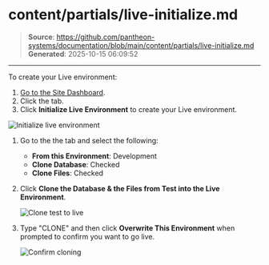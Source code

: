 # content/partials/live-initialize.md

> **Source**: https://github.com/pantheon-systems/documentation/blob/main/content/partials/live-initialize.md
> **Generated**: 2025-10-15 06:09:52

---

To create your Live environment:

1. [Go to the Site Dashboard](/guides/account-mgmt/workspace-sites-teams/sites#site-dashboard).
1. Click the <Icon icon="equalizer" text="Live"/> tab.
1. Click **Initialize Live Environment** to create your Live environment.

![Initialize live environment](../../images/dashboard/new-dashboard/2024/launch-initialize-live.png)

1. Go to the the <Icon icon="server" text="Database / Files"/> tab and select the following:

   - **From this Environment**: Development
   - **Clone Database**: Checked
   - **Clone Files**: Checked

1. Click **Clone the Database & the Files from Test into the Live Environment**.

   ![Clone test to live](../../images/dashboard/new-dashboard/2024/launch-clone-test-to-live.png)

1. Type "CLONE" and then click **Overwrite This Environment** when prompted to confirm you want to go live.

   ![Confirm cloning](../../images/launch-clone-test-live-confirm.png)

